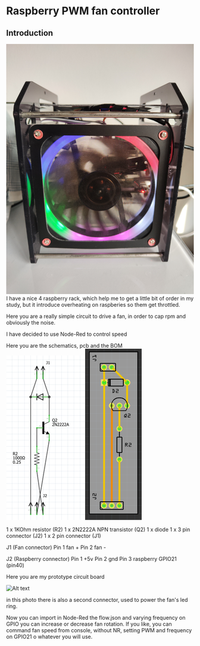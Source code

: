 # Raspberry PWM fan controller 
## Introduction

![Alt text](/img/1666790543910.jpg "Raspberry rack")
I have a nice 4 raspberry rack, which help me to get a little bit of order in my study, but it introduce overheating on raspberies so them get throttled.

Here you are a really simple circuit to drive a fan, in order to cap rpm and obviously the noise.

I have decided to use Node-Red to control speed

Here you are the schematics, pcb and the BOM
![Alt text](/img/schema.png)![Alt text](/img/pbc.png)

1 x 1KOhm resistor (R2)
1 x 2N2222A NPN transistor (Q2)
1 x diode
1 x 3 pin connector (J2)
1 x 2 pin connector (J1)

J1 (Fan connector)
Pin 1 fan +
Pin 2 fan -

J2 (Raspberry connector)
Pin 1 +5v 
Pin 2 gnd
Pin 3 raspberry GPIO21 (pin40)

Here you are my prototype circuit board

![Alt text](/img/IMG_20221026_140357.jpg)

in this photo there is also a second connector, used to power the fan's led ring.

Now you can import in Node-Red the flow.json and varying frequency on GPIO you can increase or decrease fan rotation.
If you like, you can command fan speed from console, without NR, setting PWM and frequency on GPIO21 o whatever you will use.